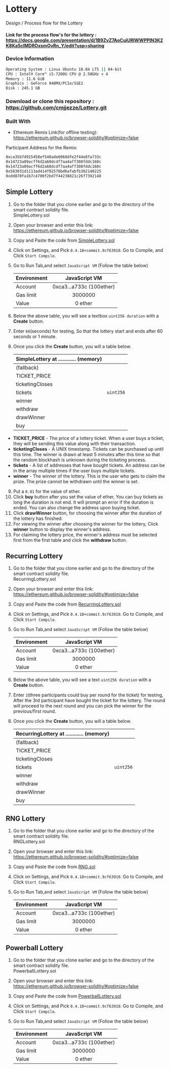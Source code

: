 # Lottery
Design / Process flow for the Lottery


#### Link for the process flow's for the lottery : https://docs.google.com/presentation/d/1B9ZvZ7AoCuiURIWWPPlN3K2K8Ka5cIMDROxsmOvRn_Y/edit?usp=sharing

### Device Information
```bash
Operating System : Linux Ubuntu 18.04 LTS || 64-bit
CPU : Intel® Core™ i5-7200U CPU @ 2.50GHz × 4 
Memory : 11.6 GiB
Graphics : GeForce 940MX/PCIe/SSE2 
Disk : 245.1 GB
```

### Download or clone this repository : https://github.com/cmjjezze/Lottery.git

### Built With
* Ethereum Remix Link(for offline testing): https://ethereum.github.io/browser-solidity/#optimize=false


Participant Address for the Remix:
```bash
0xca35b7d915458ef540ade6068dfe2f44e8fa733c
0x14723a09acff6d2a60dcdf7aa4aff308fddc160c
0x14723a09acff6d2a60dcdf7aa4aff308fddc160c
0x583031d1113ad414f02576bd6afabfb302140225
0xdd870fa1b7c4700f2bd7f44238821c26f7392148
```

## Simple Lottery
1.  Go to the folder that you clone earlier and go to the directory of the smart contract solidity file. <br>
SimpleLottery.sol
2.  Open your browser and enter this link: https://ethereum.github.io/browser-solidity/#optimize=false
3.  Copy and Paste the code from [SimpleLottery.sol](https://github.com/cmjjezze/Lottery/blob/master/SimpleLottery.sol)
4.  Click on Settings, and Pick `0.4.18+commit.9cf63910`. Go to Compile, and Click `Start Compile`. 
5.  Go to Run Tab,and select `JavaScript VM` (Follow the table below)

      | Environment  | JavaScript VM           |
      | -------------|:-----------------------:|
      | Account      | 0xca3...a733c (100ether)|
      | Gas limit    | 3000000                 |
      | Value        | 0            ether      |

6. Below the above table, you will see a textbox `uint256 duration` with a **Create** button.
7. Enter `60`(seconds) for testing, So that the lottery start and ends after 60 seconds or 1 minute.
8. Once you click the **Create** button, you will a table below.
 
      | SimpleLottery at ............. (memory)|                         |
      | ---------------------------------------|:-----------------------:|
      | (fallback)                             |                         |
      | TICKET_PRICE                           |                         |
      | ticketingCloses                        |                         |
      | tickets                                |`uint256`                |
      | winner                                 |                         |
      | withdraw                               |                         |
      | drawWinner                             |                         |
      | buy                                    |                         |

* **TICKET_PRICE** - The price of a lottery ticket. When a user buys a ticket, they will be sending this value along with their transaction.
* **ticketingCloses** - A UNIX timestamp. Tickets can be purchased up until this time. The winner is drawn at least 5 minutes after this time so that the random blockhash is unknown during the ticketing process.
* **tickets** - A list of addresses that have bought tickets. An address can be in the array multiple times if the user buys multiple tickets.
* **winner** - The winner of the lottery. This is the user who gets to claim the prize. The prize cannot be withdrawn until the winner is set.

9.  Put a `0.01` for the value of ether.
10. Click **buy** button after you set the value of ether, You can buy tickets as long the duration is not end. It will prompt an error if the duration is ended. You can also change the address upon buying ticket.
11. Click **drawWinner** button, for choosing the winner after the duration of the lottery has finished.
12. For viewing the winner after choosing the winner for the lottery, Click **winner** button to display the winner's address.
13. For claiming the lottery price, the winner's address must be selected first from the first table and click the **withdraw** button.

## Recurring Lottery
1.  Go to the folder that you clone earlier and go to the directory of the smart contract solidity file. <br>
RecurringLottery.sol
2.  Open your browser and enter this link: https://ethereum.github.io/browser-solidity/#optimize=false
3.  Copy and Paste the code from [RecurringLottery.sol](https://github.com/cmjjezze/Lottery/blob/master/RecurringLottery.sol)
4.  Click on Settings, and Pick `0.4.18+commit.9cf63910`. Go to Compile, and Click `Start Compile`. 
5.  Go to Run Tab,and select `JavaScript VM` (Follow the table below)

      | Environment  | JavaScript VM           |
      | -------------|:-----------------------:|
      | Account      | 0xca3...a733c (100ether)|
      | Gas limit    | 3000000                 |
      | Value        | 0            ether      |
      
6.  Below the above table, you will see a text `uint256 duration` with a **Create** button.
7.  Enter `3`(three participants could buy per round for the ticket) for testing, After the 3rd participant have bought the ticket for the lottery. The round will proceed to the next round and you can pick the winner for the previous/first round.
8.  Once you click the **Create** button, you will a table below.
 
      | RecurringLottery at ............. (memory)|                         |
      | ---------------------------------------|:-----------------------:|
      | (fallback)                             |                         |
      | TICKET_PRICE                           |                         |
      | ticketingCloses                        |                         |
      | tickets                                |`uint256`                |
      | winner                                 |                         |
      | withdraw                               |                         |
      | drawWinner                             |                         |
      | buy                                    |                         |

## RNG Lottery
1.  Go to the folder that you clone earlier and go to the directory of the smart contract solidity file. <br>
RNGLottery.sol
2.  Open your browser and enter this link: https://ethereum.github.io/browser-solidity/#optimize=false
3.  Copy and Paste the code from [RNG.sol](https://github.com/cmjjezze/Lottery/blob/master/RNGLottery.sol)
4.  Click on Settings, and Pick `0.4.18+commit.9cf63910`. Go to Compile, and Click `Start Compile`. 
5.  Go to Run Tab,and select `JavaScript VM` (Follow the table below)

      | Environment  | JavaScript VM           |
      | -------------|:-----------------------:|
      | Account      | 0xca3...a733c (100ether)|
      | Gas limit    | 3000000                 |
      | Value        | 0            ether      |

## Powerball Lottery
1.  Go to the folder that you clone earlier and go to the directory of the smart contract solidity file. <br>
PowerballLottery.sol
2.  Open your browser and enter this link: https://ethereum.github.io/browser-solidity/#optimize=false
3.  Copy and Paste the code from [PowerballLottery.sol](https://github.com/cmjjezze/Lottery/blob/master/PowerballLottery.sol)
4.  Click on Settings, and Pick `0.4.18+commit.9cf63910`. Go to Compile, and Click `Start Compile`. 
5.  Go to Run Tab,and select `JavaScript VM` (Follow the table below)

      | Environment  | JavaScript VM           |
      | -------------|:-----------------------:|
      | Account      | 0xca3...a733c (100ether)|
      | Gas limit    | 3000000                 |
      | Value        | 0            ether      |
